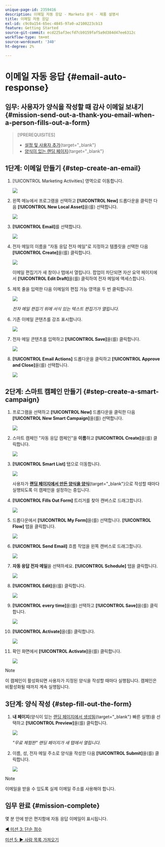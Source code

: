 ```yaml
---
unique-page-id: 2359416
description: 이메일 자동 응답 - Marketo 문서 - 제품 설명서
title: 이메일 자동 응답
exl-id: c9c0a154-65ec-4845-97a0-a2100223cb13
feature: Getting Started
source-git-commit: ecd225af3ecfd7cb9159faf5a9d384d47ee6312c
workflow-type: tm+mt
source-wordcount: '340'
ht-degree: 2%

---
```


# 이메일 자동 응답 {#email-auto-response}

## 임무: 사용자가 양식을 작성할 때 감사 이메일 보내기 {#mission-send-out-a-thank-you-email-when-a-person-fills-out-a-form}

>[!PREREQUISITES]
>
>* [설정 및 사용자 추가](/help/marketo/getting-started/quick-wins/get-set-up-and-add-a-person.md){target="_blank"}
>* [양식이 있는 랜딩 페이지](/help/marketo/getting-started/quick-wins/landing-page-with-a-form.md){target="_blank"}

## 1단계: 이메일 만들기 {#step-create-an-email}

1. [!UICONTROL Marketing Activities] 영역으로 이동합니다.

   ![](assets/email-auto-response-1.png)

1. 왼쪽 메뉴에서 프로그램을 선택하고 **[!UICONTROL New]** 드롭다운을 클릭한 다음 **[!UICONTROL New Local Asset]**&#x200B;을(를) 선택합니다.

   ![](assets/email-auto-response-2.png)

1. **[!UICONTROL Email]**&#x200B;를 선택합니다.

   ![](assets/email-auto-response-3.png)

1. 전자 메일의 이름을 &quot;자동 응답 전자 메일&quot;로 지정하고 템플릿을 선택한 다음 **[!UICONTROL Create]**&#x200B;을(를) 클릭합니다.

   ![](assets/email-auto-response-4.png)

   이메일 편집기가 새 창이나 탭에서 열립니다. 팝업이 차단되면 자산 요약 페이지에서 **[!UICONTROL Edit Draft]**&#x200B;을(를) 클릭하여 전자 메일에 액세스합니다.

1. 제목 줄을 입력한 다음 이메일의 편집 가능 영역을 두 번 클릭합니다.

   ![](assets/email-auto-response-5.png)

   _전자 메일 편집기 위에 서식 있는 텍스트 편집기가 열립니다._

1. 기존 이메일 콘텐츠를 강조 표시합니다.

   ![](assets/email-auto-response-6.png)

1. 전자 메일 콘텐츠를 입력하고 **[!UICONTROL Save]**&#x200B;을(를) 클릭합니다.

   ![](assets/email-auto-response-7.png)

1. **[!UICONTROL Email Actions]** 드롭다운을 클릭하고 **[!UICONTROL Approve and Close]**&#x200B;을(를) 선택합니다.

   ![](assets/email-auto-response-8.png)

## 2단계: 스마트 캠페인 만들기 {#step-create-a-smart-campaign}

1. 프로그램을 선택하고 **[!UICONTROL New]** 드롭다운을 클릭한 다음 **[!UICONTROL New Smart Campaign]**&#x200B;을(를) 선택합니다.

   ![](assets/email-auto-response-9.png)

1. 스마트 캠페인 &quot;자동 응답 캠페인&quot;을 **이름**&#x200B;하고 **[!UICONTROL Create]**&#x200B;을(를) 클릭합니다.

   ![](assets/email-auto-response-10.png)

1. **[!UICONTROL Smart List]** 탭으로 이동합니다.

   ![](assets/email-auto-response-11.png)

   사용자가 [**랜딩 페이지에서 만든 양식을 양식**](/help/marketo/getting-started/quick-wins/landing-page-with-a-form.md){target="_blank"}&#x200B;으로 작성할 때마다 실행되도록 이 캠페인을 설정하는 중입니다.

1. **[!UICONTROL Fills Out Form]** 트리거를 찾아 캔버스로 드래그합니다.

   ![](assets/email-auto-response-12.png)

1. 드롭다운에서 **[!UICONTROL My Form]**&#x200B;을(를) 선택합니다. **[!UICONTROL Flow]** 탭을 클릭합니다.

   ![](assets/email-auto-response-13.png)

1. **[!UICONTROL Send Email]** 흐름 작업을 왼쪽 캔버스로 드래그합니다.

   ![](assets/email-auto-response-14.png)

1. **자동 응답 전자 메일**&#x200B;을 선택하세요. **[!UICONTROL Schedule]** 탭을 클릭합니다.

   ![](assets/email-auto-response-15.png)

1. **[!UICONTROL Edit]**&#x200B;을(를) 클릭합니다.

   ![](assets/email-auto-response-16.png)

1. **[!UICONTROL every time]**&#x200B;을(를) 선택하고 **[!UICONTROL Save]**&#x200B;을(를) 클릭합니다.

   ![](assets/email-auto-response-17.png)

1. **[!UICONTROL Activate]**&#x200B;을(를) 클릭합니다.

   ![](assets/email-auto-response-18.png)

1. 확인 화면에서 **[!UICONTROL Activate]**&#x200B;을(를) 클릭합니다.

   ![](assets/email-auto-response-19.png)

>[!NOTE]
>
>이 캠페인이 활성화되면 사용자가 지정된 양식을 작성할 때마다 실행됩니다. 캠페인은 비활성화될 때까지 계속 실행됩니다.

## 3단계: 양식 작성 {#step-fill-out-the-form}

1. **내 페이지**(양식이 있는 [랜딩 페이지에서 생성됨](/help/marketo/getting-started/quick-wins/landing-page-with-a-form.md){target="_blank"} 빠른 실행)을 선택하고 **[!UICONTROL Preview]**&#x200B;을(를) 클릭합니다.

   ![](assets/email-auto-response-20.png)

   _&quot;무료 체험판&quot; 랜딩 페이지가 새 탭에서 열립니다._

1. 이름, 성, 전자 메일 주소로 양식을 작성한 다음 **[!UICONTROL Submit]**&#x200B;을(를) 클릭합니다.

   ![](assets/email-auto-response-21.png)

>[!NOTE]
>
>이메일을 받을 수 있도록 실제 이메일 주소를 사용해야 합니다.

## 임무 완료 {#mission-complete}

몇 분 안에 받은 편지함에 자동 응답 이메일이 표시됩니다.

[◄ 미션 3: 단순 점수](/help/marketo/getting-started/quick-wins/simple-scoring.md)

[미션 5: ► 사람 목록 가져오기](/help/marketo/getting-started/quick-wins/import-a-list-of-people.md)
